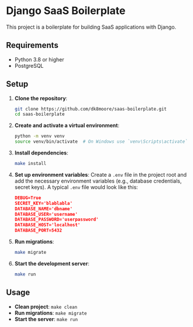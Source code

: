 # Django SaaS Boilerplate

This project is a boilerplate for building SaaS applications with Django.

## Requirements

- Python 3.8 or higher
- PostgreSQL

## Setup

1. **Clone the repository**:
    ```bash
    git clone https://github.com/dk8moore/saas-boilerplate.git
    cd saas-boilerplate
    ```

2. **Create and activate a virtual environment**:
    ```bash
    python -m venv venv
    source venv/bin/activate  # On Windows use `venv\Scripts\activate`
    ```

3. **Install dependencies**:
    ```bash
    make install
    ```

4. **Set up environment variables**:
    Create a `.env` file in the project root and add the necessary environment variables (e.g., database credentials, secret keys).
    A typical `.env` file would look like this:
    ```json
    DEBUG=True
    SECRET_KEY='blablabla'
    DATABASE_NAME='dbname'
    DATABASE_USER='username'
    DATABASE_PASSWORD='userpassword'
    DATABASE_HOST='localhost'
    DATABASE_PORT=5432
    ```

5. **Run migrations**:
    ```bash
    make migrate
    ```

6. **Start the development server**:
    ```bash
    make run
    ```

## Usage

- **Clean project**: `make clean`
- **Run migrations**: `make migrate`
- **Start the server**: `make run`
